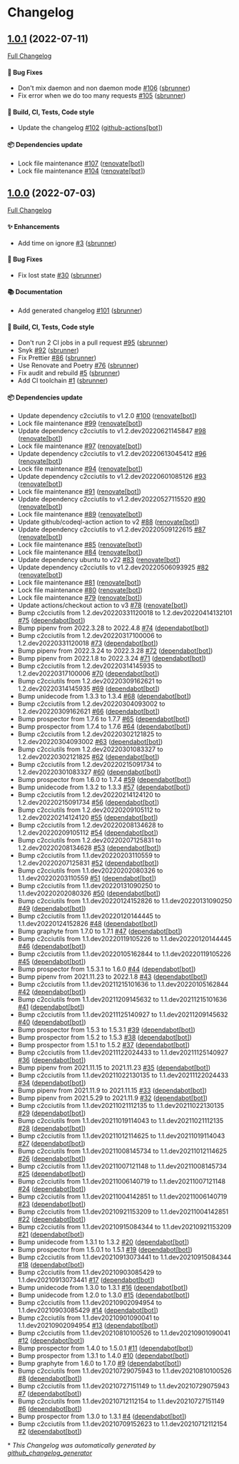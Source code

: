 # Changelog

## [1.0.1](https://github.com/sbrunner/netatmo2graphite/tree/1.0.1) (2022-07-11)

[Full Changelog](https://github.com/sbrunner/netatmo2graphite/compare/1.0.0...1.0.1)

#### :bug: Bug Fixes

- Don't mix daemon and non daemon mode [\#106](https://github.com/sbrunner/netatmo2graphite/pull/106) ([sbrunner](https://github.com/sbrunner))
- Fix error when we do too many requests [\#105](https://github.com/sbrunner/netatmo2graphite/pull/105) ([sbrunner](https://github.com/sbrunner))

#### :wrench: Build, CI, Tests, Code style

- Update the changelog [\#102](https://github.com/sbrunner/netatmo2graphite/pull/102) ([github-actions[bot]](https://github.com/apps/github-actions))

#### :package: Dependencies update

- Lock file maintenance [\#107](https://github.com/sbrunner/netatmo2graphite/pull/107) ([renovate[bot]](https://github.com/apps/renovate))
- Lock file maintenance [\#104](https://github.com/sbrunner/netatmo2graphite/pull/104) ([renovate[bot]](https://github.com/apps/renovate))

## [1.0.0](https://github.com/sbrunner/netatmo2graphite/tree/1.0.0) (2022-07-03)

[Full Changelog](https://github.com/sbrunner/netatmo2graphite/compare/227edf87b31d6f6a9a94ebe4c1069a3f3fc20bf9...1.0.0)

#### :sparkles: Enhancements

- Add time on ignore [\#3](https://github.com/sbrunner/netatmo2graphite/pull/3) ([sbrunner](https://github.com/sbrunner))

#### :bug: Bug Fixes

- Fix lost state [\#30](https://github.com/sbrunner/netatmo2graphite/pull/30) ([sbrunner](https://github.com/sbrunner))

#### :books: Documentation

- Add generated changelog [\#101](https://github.com/sbrunner/netatmo2graphite/pull/101) ([sbrunner](https://github.com/sbrunner))

#### :wrench: Build, CI, Tests, Code style

- Don't run 2 CI jobs in a pull request [\#95](https://github.com/sbrunner/netatmo2graphite/pull/95) ([sbrunner](https://github.com/sbrunner))
- Snyk [\#92](https://github.com/sbrunner/netatmo2graphite/pull/92) ([sbrunner](https://github.com/sbrunner))
- Fix Prettier [\#86](https://github.com/sbrunner/netatmo2graphite/pull/86) ([sbrunner](https://github.com/sbrunner))
- Use Renovate and Poetry [\#76](https://github.com/sbrunner/netatmo2graphite/pull/76) ([sbrunner](https://github.com/sbrunner))
- Fix audit and rebuild [\#5](https://github.com/sbrunner/netatmo2graphite/pull/5) ([sbrunner](https://github.com/sbrunner))
- Add CI toolchain [\#1](https://github.com/sbrunner/netatmo2graphite/pull/1) ([sbrunner](https://github.com/sbrunner))

#### :package: Dependencies update

- Update dependency c2cciutils to v1.2.0 [\#100](https://github.com/sbrunner/netatmo2graphite/pull/100) ([renovate[bot]](https://github.com/apps/renovate))
- Lock file maintenance [\#99](https://github.com/sbrunner/netatmo2graphite/pull/99) ([renovate[bot]](https://github.com/apps/renovate))
- Update dependency c2cciutils to v1.2.dev20220621145847 [\#98](https://github.com/sbrunner/netatmo2graphite/pull/98) ([renovate[bot]](https://github.com/apps/renovate))
- Lock file maintenance [\#97](https://github.com/sbrunner/netatmo2graphite/pull/97) ([renovate[bot]](https://github.com/apps/renovate))
- Update dependency c2cciutils to v1.2.dev20220613045412 [\#96](https://github.com/sbrunner/netatmo2graphite/pull/96) ([renovate[bot]](https://github.com/apps/renovate))
- Lock file maintenance [\#94](https://github.com/sbrunner/netatmo2graphite/pull/94) ([renovate[bot]](https://github.com/apps/renovate))
- Update dependency c2cciutils to v1.2.dev20220601085126 [\#93](https://github.com/sbrunner/netatmo2graphite/pull/93) ([renovate[bot]](https://github.com/apps/renovate))
- Lock file maintenance [\#91](https://github.com/sbrunner/netatmo2graphite/pull/91) ([renovate[bot]](https://github.com/apps/renovate))
- Update dependency c2cciutils to v1.2.dev20220527115520 [\#90](https://github.com/sbrunner/netatmo2graphite/pull/90) ([renovate[bot]](https://github.com/apps/renovate))
- Lock file maintenance [\#89](https://github.com/sbrunner/netatmo2graphite/pull/89) ([renovate[bot]](https://github.com/apps/renovate))
- Update github/codeql-action action to v2 [\#88](https://github.com/sbrunner/netatmo2graphite/pull/88) ([renovate[bot]](https://github.com/apps/renovate))
- Update dependency c2cciutils to v1.2.dev20220509122615 [\#87](https://github.com/sbrunner/netatmo2graphite/pull/87) ([renovate[bot]](https://github.com/apps/renovate))
- Lock file maintenance [\#85](https://github.com/sbrunner/netatmo2graphite/pull/85) ([renovate[bot]](https://github.com/apps/renovate))
- Lock file maintenance [\#84](https://github.com/sbrunner/netatmo2graphite/pull/84) ([renovate[bot]](https://github.com/apps/renovate))
- Update dependency ubuntu to v22 [\#83](https://github.com/sbrunner/netatmo2graphite/pull/83) ([renovate[bot]](https://github.com/apps/renovate))
- Update dependency c2cciutils to v1.2.dev20220506093925 [\#82](https://github.com/sbrunner/netatmo2graphite/pull/82) ([renovate[bot]](https://github.com/apps/renovate))
- Lock file maintenance [\#81](https://github.com/sbrunner/netatmo2graphite/pull/81) ([renovate[bot]](https://github.com/apps/renovate))
- Lock file maintenance [\#80](https://github.com/sbrunner/netatmo2graphite/pull/80) ([renovate[bot]](https://github.com/apps/renovate))
- Lock file maintenance [\#79](https://github.com/sbrunner/netatmo2graphite/pull/79) ([renovate[bot]](https://github.com/apps/renovate))
- Update actions/checkout action to v3 [\#78](https://github.com/sbrunner/netatmo2graphite/pull/78) ([renovate[bot]](https://github.com/apps/renovate))
- Bump c2cciutils from 1.2.dev20220331120018 to 1.2.dev20220414132101 [\#75](https://github.com/sbrunner/netatmo2graphite/pull/75) ([dependabot[bot]](https://github.com/apps/dependabot))
- Bump pipenv from 2022.3.28 to 2022.4.8 [\#74](https://github.com/sbrunner/netatmo2graphite/pull/74) ([dependabot[bot]](https://github.com/apps/dependabot))
- Bump c2cciutils from 1.2.dev20220317100006 to 1.2.dev20220331120018 [\#73](https://github.com/sbrunner/netatmo2graphite/pull/73) ([dependabot[bot]](https://github.com/apps/dependabot))
- Bump pipenv from 2022.3.24 to 2022.3.28 [\#72](https://github.com/sbrunner/netatmo2graphite/pull/72) ([dependabot[bot]](https://github.com/apps/dependabot))
- Bump pipenv from 2022.1.8 to 2022.3.24 [\#71](https://github.com/sbrunner/netatmo2graphite/pull/71) ([dependabot[bot]](https://github.com/apps/dependabot))
- Bump c2cciutils from 1.2.dev20220314145935 to 1.2.dev20220317100006 [\#70](https://github.com/sbrunner/netatmo2graphite/pull/70) ([dependabot[bot]](https://github.com/apps/dependabot))
- Bump c2cciutils from 1.2.dev20220309162621 to 1.2.dev20220314145935 [\#69](https://github.com/sbrunner/netatmo2graphite/pull/69) ([dependabot[bot]](https://github.com/apps/dependabot))
- Bump unidecode from 1.3.3 to 1.3.4 [\#68](https://github.com/sbrunner/netatmo2graphite/pull/68) ([dependabot[bot]](https://github.com/apps/dependabot))
- Bump c2cciutils from 1.2.dev20220304093002 to 1.2.dev20220309162621 [\#66](https://github.com/sbrunner/netatmo2graphite/pull/66) ([dependabot[bot]](https://github.com/apps/dependabot))
- Bump prospector from 1.7.6 to 1.7.7 [\#65](https://github.com/sbrunner/netatmo2graphite/pull/65) ([dependabot[bot]](https://github.com/apps/dependabot))
- Bump prospector from 1.7.4 to 1.7.6 [\#64](https://github.com/sbrunner/netatmo2graphite/pull/64) ([dependabot[bot]](https://github.com/apps/dependabot))
- Bump c2cciutils from 1.2.dev20220302121825 to 1.2.dev20220304093002 [\#63](https://github.com/sbrunner/netatmo2graphite/pull/63) ([dependabot[bot]](https://github.com/apps/dependabot))
- Bump c2cciutils from 1.2.dev20220301083327 to 1.2.dev20220302121825 [\#62](https://github.com/sbrunner/netatmo2graphite/pull/62) ([dependabot[bot]](https://github.com/apps/dependabot))
- Bump c2cciutils from 1.2.dev20220215091734 to 1.2.dev20220301083327 [\#60](https://github.com/sbrunner/netatmo2graphite/pull/60) ([dependabot[bot]](https://github.com/apps/dependabot))
- Bump prospector from 1.6.0 to 1.7.4 [\#59](https://github.com/sbrunner/netatmo2graphite/pull/59) ([dependabot[bot]](https://github.com/apps/dependabot))
- Bump unidecode from 1.3.2 to 1.3.3 [\#57](https://github.com/sbrunner/netatmo2graphite/pull/57) ([dependabot[bot]](https://github.com/apps/dependabot))
- Bump c2cciutils from 1.2.dev20220214124120 to 1.2.dev20220215091734 [\#56](https://github.com/sbrunner/netatmo2graphite/pull/56) ([dependabot[bot]](https://github.com/apps/dependabot))
- Bump c2cciutils from 1.2.dev20220209105112 to 1.2.dev20220214124120 [\#55](https://github.com/sbrunner/netatmo2graphite/pull/55) ([dependabot[bot]](https://github.com/apps/dependabot))
- Bump c2cciutils from 1.2.dev20220208134628 to 1.2.dev20220209105112 [\#54](https://github.com/sbrunner/netatmo2graphite/pull/54) ([dependabot[bot]](https://github.com/apps/dependabot))
- Bump c2cciutils from 1.2.dev20220207125831 to 1.2.dev20220208134628 [\#53](https://github.com/sbrunner/netatmo2graphite/pull/53) ([dependabot[bot]](https://github.com/apps/dependabot))
- Bump c2cciutils from 1.1.dev20220203110559 to 1.2.dev20220207125831 [\#52](https://github.com/sbrunner/netatmo2graphite/pull/52) ([dependabot[bot]](https://github.com/apps/dependabot))
- Bump c2cciutils from 1.1.dev20220202080326 to 1.1.dev20220203110559 [\#51](https://github.com/sbrunner/netatmo2graphite/pull/51) ([dependabot[bot]](https://github.com/apps/dependabot))
- Bump c2cciutils from 1.1.dev20220131090250 to 1.1.dev20220202080326 [\#50](https://github.com/sbrunner/netatmo2graphite/pull/50) ([dependabot[bot]](https://github.com/apps/dependabot))
- Bump c2cciutils from 1.1.dev20220124152826 to 1.1.dev20220131090250 [\#49](https://github.com/sbrunner/netatmo2graphite/pull/49) ([dependabot[bot]](https://github.com/apps/dependabot))
- Bump c2cciutils from 1.1.dev20220120144445 to 1.1.dev20220124152826 [\#48](https://github.com/sbrunner/netatmo2graphite/pull/48) ([dependabot[bot]](https://github.com/apps/dependabot))
- Bump graphyte from 1.7.0 to 1.7.1 [\#47](https://github.com/sbrunner/netatmo2graphite/pull/47) ([dependabot[bot]](https://github.com/apps/dependabot))
- Bump c2cciutils from 1.1.dev20220119105226 to 1.1.dev20220120144445 [\#46](https://github.com/sbrunner/netatmo2graphite/pull/46) ([dependabot[bot]](https://github.com/apps/dependabot))
- Bump c2cciutils from 1.1.dev20220105162844 to 1.1.dev20220119105226 [\#45](https://github.com/sbrunner/netatmo2graphite/pull/45) ([dependabot[bot]](https://github.com/apps/dependabot))
- Bump prospector from 1.5.3.1 to 1.6.0 [\#44](https://github.com/sbrunner/netatmo2graphite/pull/44) ([dependabot[bot]](https://github.com/apps/dependabot))
- Bump pipenv from 2021.11.23 to 2022.1.8 [\#43](https://github.com/sbrunner/netatmo2graphite/pull/43) ([dependabot[bot]](https://github.com/apps/dependabot))
- Bump c2cciutils from 1.1.dev20211215101636 to 1.1.dev20220105162844 [\#42](https://github.com/sbrunner/netatmo2graphite/pull/42) ([dependabot[bot]](https://github.com/apps/dependabot))
- Bump c2cciutils from 1.1.dev20211209145632 to 1.1.dev20211215101636 [\#41](https://github.com/sbrunner/netatmo2graphite/pull/41) ([dependabot[bot]](https://github.com/apps/dependabot))
- Bump c2cciutils from 1.1.dev20211125140927 to 1.1.dev20211209145632 [\#40](https://github.com/sbrunner/netatmo2graphite/pull/40) ([dependabot[bot]](https://github.com/apps/dependabot))
- Bump prospector from 1.5.3 to 1.5.3.1 [\#39](https://github.com/sbrunner/netatmo2graphite/pull/39) ([dependabot[bot]](https://github.com/apps/dependabot))
- Bump prospector from 1.5.2 to 1.5.3 [\#38](https://github.com/sbrunner/netatmo2graphite/pull/38) ([dependabot[bot]](https://github.com/apps/dependabot))
- Bump prospector from 1.5.1 to 1.5.2 [\#37](https://github.com/sbrunner/netatmo2graphite/pull/37) ([dependabot[bot]](https://github.com/apps/dependabot))
- Bump c2cciutils from 1.1.dev20211122024433 to 1.1.dev20211125140927 [\#36](https://github.com/sbrunner/netatmo2graphite/pull/36) ([dependabot[bot]](https://github.com/apps/dependabot))
- Bump pipenv from 2021.11.15 to 2021.11.23 [\#35](https://github.com/sbrunner/netatmo2graphite/pull/35) ([dependabot[bot]](https://github.com/apps/dependabot))
- Bump c2cciutils from 1.1.dev20211022130135 to 1.1.dev20211122024433 [\#34](https://github.com/sbrunner/netatmo2graphite/pull/34) ([dependabot[bot]](https://github.com/apps/dependabot))
- Bump pipenv from 2021.11.9 to 2021.11.15 [\#33](https://github.com/sbrunner/netatmo2graphite/pull/33) ([dependabot[bot]](https://github.com/apps/dependabot))
- Bump pipenv from 2021.5.29 to 2021.11.9 [\#32](https://github.com/sbrunner/netatmo2graphite/pull/32) ([dependabot[bot]](https://github.com/apps/dependabot))
- Bump c2cciutils from 1.1.dev20211021112135 to 1.1.dev20211022130135 [\#29](https://github.com/sbrunner/netatmo2graphite/pull/29) ([dependabot[bot]](https://github.com/apps/dependabot))
- Bump c2cciutils from 1.1.dev20211019114043 to 1.1.dev20211021112135 [\#28](https://github.com/sbrunner/netatmo2graphite/pull/28) ([dependabot[bot]](https://github.com/apps/dependabot))
- Bump c2cciutils from 1.1.dev20211012114625 to 1.1.dev20211019114043 [\#27](https://github.com/sbrunner/netatmo2graphite/pull/27) ([dependabot[bot]](https://github.com/apps/dependabot))
- Bump c2cciutils from 1.1.dev20211008145734 to 1.1.dev20211012114625 [\#26](https://github.com/sbrunner/netatmo2graphite/pull/26) ([dependabot[bot]](https://github.com/apps/dependabot))
- Bump c2cciutils from 1.1.dev20211007121148 to 1.1.dev20211008145734 [\#25](https://github.com/sbrunner/netatmo2graphite/pull/25) ([dependabot[bot]](https://github.com/apps/dependabot))
- Bump c2cciutils from 1.1.dev20211006140719 to 1.1.dev20211007121148 [\#24](https://github.com/sbrunner/netatmo2graphite/pull/24) ([dependabot[bot]](https://github.com/apps/dependabot))
- Bump c2cciutils from 1.1.dev20211004142851 to 1.1.dev20211006140719 [\#23](https://github.com/sbrunner/netatmo2graphite/pull/23) ([dependabot[bot]](https://github.com/apps/dependabot))
- Bump c2cciutils from 1.1.dev20210921153209 to 1.1.dev20211004142851 [\#22](https://github.com/sbrunner/netatmo2graphite/pull/22) ([dependabot[bot]](https://github.com/apps/dependabot))
- Bump c2cciutils from 1.1.dev20210915084344 to 1.1.dev20210921153209 [\#21](https://github.com/sbrunner/netatmo2graphite/pull/21) ([dependabot[bot]](https://github.com/apps/dependabot))
- Bump unidecode from 1.3.1 to 1.3.2 [\#20](https://github.com/sbrunner/netatmo2graphite/pull/20) ([dependabot[bot]](https://github.com/apps/dependabot))
- Bump prospector from 1.5.0.1 to 1.5.1 [\#19](https://github.com/sbrunner/netatmo2graphite/pull/19) ([dependabot[bot]](https://github.com/apps/dependabot))
- Bump c2cciutils from 1.1.dev20210913073441 to 1.1.dev20210915084344 [\#18](https://github.com/sbrunner/netatmo2graphite/pull/18) ([dependabot[bot]](https://github.com/apps/dependabot))
- Bump c2cciutils from 1.1.dev20210903085429 to 1.1.dev20210913073441 [\#17](https://github.com/sbrunner/netatmo2graphite/pull/17) ([dependabot[bot]](https://github.com/apps/dependabot))
- Bump unidecode from 1.3.0 to 1.3.1 [\#16](https://github.com/sbrunner/netatmo2graphite/pull/16) ([dependabot[bot]](https://github.com/apps/dependabot))
- Bump unidecode from 1.2.0 to 1.3.0 [\#15](https://github.com/sbrunner/netatmo2graphite/pull/15) ([dependabot[bot]](https://github.com/apps/dependabot))
- Bump c2cciutils from 1.1.dev20210902094954 to 1.1.dev20210903085429 [\#14](https://github.com/sbrunner/netatmo2graphite/pull/14) ([dependabot[bot]](https://github.com/apps/dependabot))
- Bump c2cciutils from 1.1.dev20210901090041 to 1.1.dev20210902094954 [\#13](https://github.com/sbrunner/netatmo2graphite/pull/13) ([dependabot[bot]](https://github.com/apps/dependabot))
- Bump c2cciutils from 1.1.dev20210810100526 to 1.1.dev20210901090041 [\#12](https://github.com/sbrunner/netatmo2graphite/pull/12) ([dependabot[bot]](https://github.com/apps/dependabot))
- Bump prospector from 1.4.0 to 1.5.0.1 [\#11](https://github.com/sbrunner/netatmo2graphite/pull/11) ([dependabot[bot]](https://github.com/apps/dependabot))
- Bump prospector from 1.3.1 to 1.4.0 [\#10](https://github.com/sbrunner/netatmo2graphite/pull/10) ([dependabot[bot]](https://github.com/apps/dependabot))
- Bump graphyte from 1.6.0 to 1.7.0 [\#9](https://github.com/sbrunner/netatmo2graphite/pull/9) ([dependabot[bot]](https://github.com/apps/dependabot))
- Bump c2cciutils from 1.1.dev20210729075943 to 1.1.dev20210810100526 [\#8](https://github.com/sbrunner/netatmo2graphite/pull/8) ([dependabot[bot]](https://github.com/apps/dependabot))
- Bump c2cciutils from 1.1.dev20210727151149 to 1.1.dev20210729075943 [\#7](https://github.com/sbrunner/netatmo2graphite/pull/7) ([dependabot[bot]](https://github.com/apps/dependabot))
- Bump c2cciutils from 1.1.dev20210712112154 to 1.1.dev20210727151149 [\#6](https://github.com/sbrunner/netatmo2graphite/pull/6) ([dependabot[bot]](https://github.com/apps/dependabot))
- Bump prospector from 1.3.0 to 1.3.1 [\#4](https://github.com/sbrunner/netatmo2graphite/pull/4) ([dependabot[bot]](https://github.com/apps/dependabot))
- Bump c2cciutils from 1.1.dev20210709152623 to 1.1.dev20210712112154 [\#2](https://github.com/sbrunner/netatmo2graphite/pull/2) ([dependabot[bot]](https://github.com/apps/dependabot))

\* _This Changelog was automatically generated by [github_changelog_generator](https://github.com/github-changelog-generator/github-changelog-generator)_
